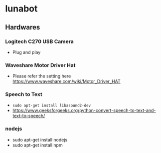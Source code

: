 # lunabot

## Hardwares
### Logitech C270 USB Camera
- Plug and play
### Waveshare Motor Driver Hat
- Please refer the setting here https://www.waveshare.com/wiki/Motor_Driver_HAT
### Speech to Text
- `sudo apt-get install libasound2-dev`
- https://www.geeksforgeeks.org/python-convert-speech-to-text-and-text-to-speech/

### nodejs
- sudo apt-get install nodejs
- sudo apt-get install npm